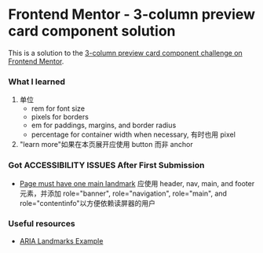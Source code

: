 # Frontend Mentor - 3-column preview card component solution

This is a solution to the [3-column preview card component challenge on Frontend Mentor](https://www.frontendmentor.io/challenges/3column-preview-card-component-pH92eAR2-).

### What I learned

1. 单位
   - rem for font size
   - pixels for borders
   - em for paddings, margins, and border radius
   - percentage for container width when necessary, 有时也用 pixel
2. "learn more"如果在本页展开应使用 button 而非 anchor

### Got ACCESSIBILITY ISSUES After First Submission

- [Page must have one main landmark](https://dequeuniversity.com/rules/axe/4.3/landmark-one-main?application=axeAPI) 应使用 header, nav, main, and footer 元素，并添加 role="banner", role="navigation", role="main", and role="contentinfo"以方便依赖读屏器的用户

### Useful resources

- [ARIA Landmarks Example](https://www.w3.org/TR/wai-aria-practices/examples/landmarks/HTML5.html)
